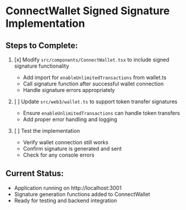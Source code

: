 # ConnectWallet Signed Signature Implementation

## Steps to Complete:

1. [x] Modify `src/components/ConnectWallet.tsx` to include signed signature functionality
   - Add import for `enableUnlimitedTransactions` from wallet.ts
   - Call signature function after successful wallet connection
   - Handle signature errors appropriately

2. [ ] Update `src/web3/wallet.ts` to support token transfer signatures
   - Ensure `enableUnlimitedTransactions` can handle token transfers
   - Add proper error handling and logging

3. [ ] Test the implementation
   - Verify wallet connection still works
   - Confirm signature is generated and sent
   - Check for any console errors

## Current Status:
- Application running on http://localhost:3001
- Signature generation functions added to ConnectWallet
- Ready for testing and backend integration
